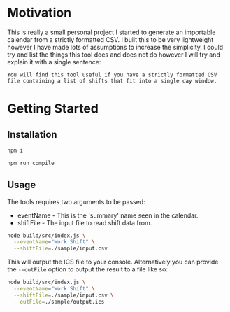 # Motivation
This is really a small personal project I started to generate an importable calendar from a strictly formatted CSV. I built this to be very lightweight however I have made lots of assumptions to increase the simplicity. I could try and list the things this tool does and does not do however I will try and explain it with a single sentence:
```
You will find this tool useful if you have a strictly formatted CSV file containing a list of shifts that fit into a single day window.
```

# Getting Started
## Installation
```bash
npm i
```
```bash
npm run compile
```
## Usage
The tools requires two arguments to be passed:
- eventName - This is the 'summary' name seen in the calendar.
- shiftFile - The input file to read shift data from.
```bash
node build/src/index.js \
  --eventName="Work Shift" \
  --shiftFile=./sample/input.csv
```

This will output the ICS file to your console. Alternatively you can provide the `--outFile` option to output the result to a file like so:
```bash
node build/src/index.js \
  --eventName="Work Shift" \
  --shiftFile=./sample/input.csv \
  --outFile=./sample/output.ics
```
